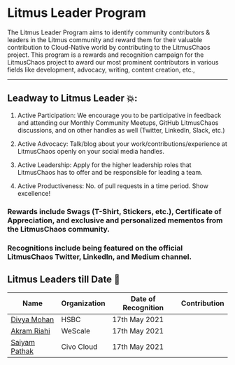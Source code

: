 # Litmus Leader Program
The Litmus Leader Program aims to identify community contributors & leaders in the Litmus community and reward them for their valuable contribution to Cloud-Native world by contributing to the LitmusChaos project.
This program is a rewards and recognition campaign for the LitmusChaos project to award our most prominent contributors in various fields like development, advocacy, writing, content creation, etc.,

----------------------

## Leadway to Litmus Leader 💥:

1. Active Participation: We encourage you to be participative in feedback and attending our Monthly Community Meetups, GitHub LitmusChaos discussions, and on other handles as well (Twitter, LinkedIn, Slack, etc.)

2. Active Advocacy: Talk/blog about your work/contributions/experience at LitmusChaos openly on your social media handles. 

3. Active Leadership: Apply for the higher leadership roles that LitmusChaos has to offer and be responsible for leading a team.

4. Active Productiveness: No. of pull requests in a time period. Show excellence!

### Rewards include Swags (T-Shirt, Stickers, etc.), Certificate of Appreciation, and exclusive and personalized mementos from the LitmusChaos community.

### Recognitions include being featured on the official LitmusChaos Twitter, LinkedIn, and Medium channel.

## Litmus Leaders till Date 🎉

| Name | Organization | Date of Recognition| Contribution |
| ------------- | ---------- | ---------- | ---------- |
| [Divya Mohan](https://twitter.com/Divya_Mohan02)| HSBC | 17th May 2021 | |
| [Akram Riahi](https://twitter.com/AkramRiahi4) | WeScale | 17th May 2021 | |
| [Saiyam Pathak](https://twitter.com/SaiyamPathak) | Civo Cloud | 17th May 2021 | |

